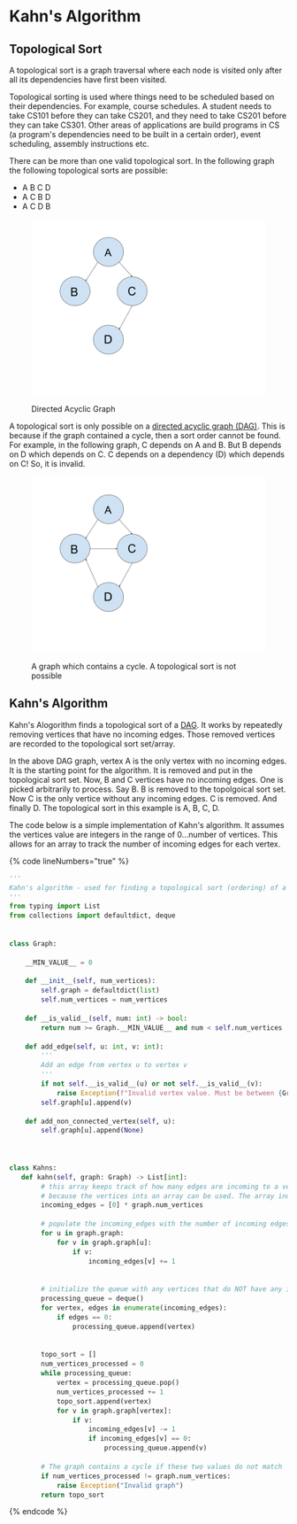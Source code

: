 # Kahn's Algorithm

## Topological Sort

A topological sort is a graph traversal where each node is visited only after all its dependencies have first been visited.&#x20;

Topological sorting is used where things need to be scheduled based on their dependencies. For example, course schedules. A student needs to take CS101 before they can take CS201, and they need to take CS201 before they can take CS301. Other areas of applications are build programs in CS (a program's dependencies need to be built in a certain order), event scheduling, assembly instructions etc.

There can be more than one valid topological sort. In the following graph the following topological sorts are possible:

* A B C D
* A C B D
* A C D B

<figure><img src="../.gitbook/assets/Acyclic graph.png" alt=""><figcaption><p>Directed Acyclic Graph</p></figcaption></figure>

A topological sort is only possible on a [directed acyclic graph (DAG)](../data-structures/graph.md#directed-acyclic-graph-dag). This is because if the graph contained a cycle, then a sort order cannot be found. For example, in the following graph, C depends on A and B. But B depends on D which depends on C. C depends on a dependency (D) which depends on C! So, it is invalid.

<figure><img src="../.gitbook/assets/Cyclic graph.png" alt=""><figcaption><p>A graph which contains a cycle. A topological sort is not possible</p></figcaption></figure>

## Kahn's Algorithm

Kahn's Alogorithm finds a topological sort of a [DAG](../data-structures/graph.md#directed-acyclic-graph-dag). It works by repeatedly removing vertices that have no incoming edges. Those removed vertices are recorded to the topological sort set/array.

In the above DAG graph, vertex A is the only vertex with no incoming edges. It is the starting point for the algorithm. It is removed and put in the topological sort set. Now, B and C vertices have no incoming edges. One is picked arbitrarily to process. Say B. B is removed to the topolgoical sort set. Now C is the only vertice without any incoming edges. C is removed. And finally D. The topological sort in this example is A, B, C, D.

The code below is a simple implementation of Kahn's algorithm. It assumes the vertices value are integers in the range of 0...number of vertices. This allows for an array to track the number of incoming edges for each vertex.

{% code lineNumbers="true" %}
```python
'''
Kahn's algorithm - used for finding a topological sort (ordering) of a directed acyclic graph.
'''
from typing import List
from collections import defaultdict, deque


class Graph:

    __MIN_VALUE__ = 0
    
    def __init__(self, num_vertices):
        self.graph = defaultdict(list)
        self.num_vertices = num_vertices

    def __is_valid__(self, num: int) -> bool:
        return num >= Graph.__MIN_VALUE__ and num < self.num_vertices

    def add_edge(self, u: int, v: int):
        '''
        Add an edge from vertex u to vertex v
        '''
        if not self.__is_valid__(u) or not self.__is_valid__(v):
            raise Exception(f"Invalid vertex value. Must be between {Graph.__MIN_VALUE__}  and {self.num_vertices}")
        self.graph[u].append(v)

    def add_non_connected_vertex(self, u):
        self.graph[u].append(None)



class Kahns:
   def kahn(self, graph: Graph) -> List[int]:
        # this array keeps track of how many edges are incoming to a vertex (how many dependecies a course has)
        # because the vertices ints an array can be used. The array index is the vertex int
        incoming_edges = [0] * graph.num_vertices

        # populate the incoming_edges with the number of incoming edges for each vertex
        for u in graph.graph:
            for v in graph.graph[u]:
                if v:
                    incoming_edges[v] += 1


        # initialize the queue with any vertices that do NOT have any incoming edges (0 dependencies)
        processing_queue = deque()
        for vertex, edges in enumerate(incoming_edges):
            if edges == 0:
                processing_queue.append(vertex)

       
        topo_sort = []
        num_vertices_processed = 0
        while processing_queue:
            vertex = processing_queue.pop()
            num_vertices_processed += 1
            topo_sort.append(vertex)
            for v in graph.graph[vertex]:
                if v:
                    incoming_edges[v] -= 1
                    if incoming_edges[v] == 0:
                        processing_queue.append(v)

        # The graph contains a cycle if these two values do not match
        if num_vertices_processed != graph.num_vertices:
            raise Exception("Invalid graph")
        return topo_sort

```
{% endcode %}
